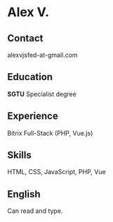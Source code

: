 Alex V.
=======

Contact    
--------
alexvjsfed-at-gmail.com

Education
---------
**SGTU** Specialist degree

Experience
----------

Bitrix Full-Stack (PHP, Vue.js)

Skills
------
HTML, CSS, JavaScript, PHP, Vue

English
-------
Can read and type.
